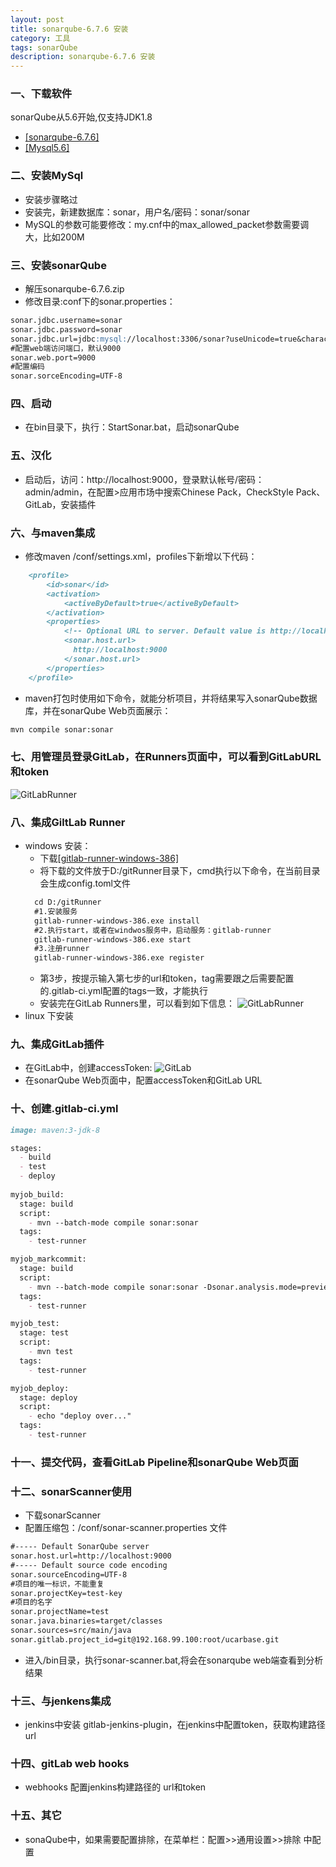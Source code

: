 ```yaml
---
layout: post
title: sonarqube-6.7.6 安装
category: 工具
tags: sonarQube
description: sonarqube-6.7.6 安装
---
```


### 一、下载软件
sonarQube从5.6开始,仅支持JDK1.8
- [[sonarqube-6.7.6]](https://binaries.sonarsource.com/Distribution/sonarqube/sonarqube-6.7.6.zip)  
- [[Mysql5.6]](http://8dx.pc6.com/wwb6/mysql56401.zip)  

### 二、安装MySql
- 安装步骤略过
- 安装完，新建数据库：sonar，用户名/密码：sonar/sonar
- MySQL的参数可能要修改：my.cnf中的max_allowed_packet参数需要调大，比如200M

### 三、安装sonarQube
- 解压sonarqube-6.7.6.zip
- 修改目录:conf下的sonar.properties：
```markdown
sonar.jdbc.username=sonar
sonar.jdbc.password=sonar
sonar.jdbc.url=jdbc:mysql://localhost:3306/sonar?useUnicode=true&characterEncoding=utf8&rewriteBatchedStatements=true&useConfigs=maxPerformance
#配置web端访问端口，默认9000
sonar.web.port=9000
#配置编码
sonar.sorceEncoding=UTF-8
```

### 四、启动
- 在bin目录下，执行：StartSonar.bat，启动sonarQube

### 五、汉化
- 启动后，访问：http://localhost:9000，登录默认帐号/密码：admin/admin，在配置>应用市场中搜索Chinese Pack，CheckStyle Pack、GitLab，安装插件

### 六、与maven集成
- 修改maven /conf/settings.xml，profiles下新增以下代码：
```markdown
    <profile>
        <id>sonar</id>
        <activation>
            <activeByDefault>true</activeByDefault>
        </activation>
        <properties>
            <!-- Optional URL to server. Default value is http://localhost:9000 -->
            <sonar.host.url>
              http://localhost:9000
            </sonar.host.url>
        </properties>
    </profile>
```
- maven打包时使用如下命令，就能分析项目，并将结果写入sonarQube数据库，并在sonarQube Web页面展示：
```markdown
mvn compile sonar:sonar
```

### 七、用管理员登录GitLab，在Runners页面中，可以看到GitLabURL和token
![GitLabRunner](http://www.datuzi.cn/photos/gitlab-runner/gitlab-runner-1.png)

### 八、集成GiltLab Runner
- windows 安装：
    - 下载[[gitlab-runner-windows-386]](https://gitlab-runner-downloads.s3.amazonaws.com/latest/binaries/gitlab-runner-windows-386.exe)
    - 将下载的文件放于D:/gitRunner目录下，cmd执行以下命令，在当前目录会生成config.toml文件
    ```markdown
      cd D:/gitRunner
      #1.安装服务
      gitlab-runner-windows-386.exe install
      #2.执行start，或者在windwos服务中，启动服务：gitlab-runner
      gitlab-runner-windows-386.exe start
      #3.注册runner
      gitlab-runner-windows-386.exe register
    ```
    - 第3步，按提示输入第七步的url和token，tag需要跟之后需要配置的.gitlab-ci.yml配置的tags一致，才能执行
    - 安装完在GitLab Runners里，可以看到如下信息：
    ![GitLabRunner](http://www.datuzi.cn/photos/gitlab-runner/gitlab-runner-2.png)
- linux 下安装

### 九、集成GitLab插件
- 在GitLab中，创建accessToken:
![GitLab](http://www.datuzi.cn/photos/gitlab/gitlab-accessToken.png)
- 在sonarQube Web页面中，配置accessToken和GitLab URL

### 十、创建.gitlab-ci.yml
```markdown
image: maven:3-jdk-8

stages:
  - build
  - test
  - deploy
  
myjob_build:
  stage: build
  script:
    - mvn --batch-mode compile sonar:sonar
  tags:
    - test-runner

myjob_markcommit:
  stage: build
  script:
    - mvn --batch-mode compile sonar:sonar -Dsonar.analysis.mode=preview -Dsonar.issuesReport.html.enable=true -Dsonar.gitlab.project_id=%CI_PROJECT_ID% -Dsonar.gitlab.commit_sha=%CI_COMMIT_SHA% -Dsonar.gitlab.ref_name=%CI_COMMIT_REF_NAME%
  tags:
    - test-runner

myjob_test:
  stage: test
  script:
    - mvn test
  tags:
    - test-runner

myjob_deploy:
  stage: deploy
  script:
    - echo "deploy over..."
  tags:
    - test-runner
```

### 十一、提交代码，查看GitLab Pipeline和sonarQube Web页面


### 十二、sonarScanner使用
- 下载sonarScanner
- 配置压缩包：/conf/sonar-scanner.properties 文件
```markdown
#----- Default SonarQube server
sonar.host.url=http://localhost:9000
#----- Default source code encoding
sonar.sourceEncoding=UTF-8
#项目的唯一标识，不能重复
sonar.projectKey=test-key
#项目的名字
sonar.projectName=test
sonar.java.binaries=target/classes
sonar.sources=src/main/java
sonar.gitlab.project_id=git@192.168.99.100:root/ucarbase.git
```
-  进入/bin目录，执行sonar-scanner.bat,将会在sonarqube web端查看到分析结果

### 十三、与jenkens集成
- jenkins中安装 gitlab-jenkins-plugin，在jenkins中配置token，获取构建路径url

### 十四、gitLab web hooks
- webhooks 配置jenkins构建路径的 url和token

### 十五、其它
- sonaQube中，如果需要配置排除，在菜单栏：配置>>通用设置>>排除 中配置
